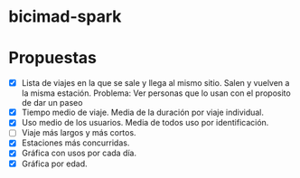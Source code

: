 # bicimad-spark

# Propuestas
- [x] Lista de viajes en la que se sale y llega al mismo sitio.
  Salen y vuelven a la misma estación.
  Problema: Ver personas que lo usan con el proposito de dar un paseo
- [x] Tiempo medio de viaje.
  Media de la duración por viaje individual.
- [x] Uso medio de los usuarios.
  Media de todos uso por identificación.
- [ ] Viaje más largos y más cortos.
- [x] Estaciones más concurridas.
- [x] Gráfica con usos por cada día.
- [x] Gráfica por edad.
